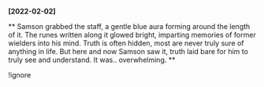 **[2022-02-02]**

**
Samson grabbed the staff, a gentle blue aura forming around the length of it. The runes written along it glowed bright, imparting memories of former wielders into his mind. Truth is often hidden, most are never truly sure of anything in life. But here and now Samson saw it, truth laid bare for him to truly see and understand. It was.. overwhelming. 
**

!ignore